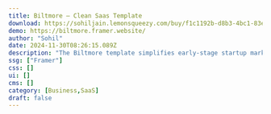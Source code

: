 ```yaml
---
title: Biltmore — Clean Saas Template
download: https://sohiljain.lemonsqueezy.com/buy/f1c1192b-d8b3-4bc1-83ef-37ec07ed4484?duplicateType=siteTemplate
demo: https://biltmore.framer.website/
author: "Sohil"
date: 2024-11-30T08:26:15.089Z
description: "The Biltmore template simplifies early-stage startup marketing with customizable sections, showcasing a clean, minimalist, and professional brand identity solution."
ssg: ["Framer"]
css: []
ui: []
cms: []
category: [Business,SaaS]
draft: false
---
```

